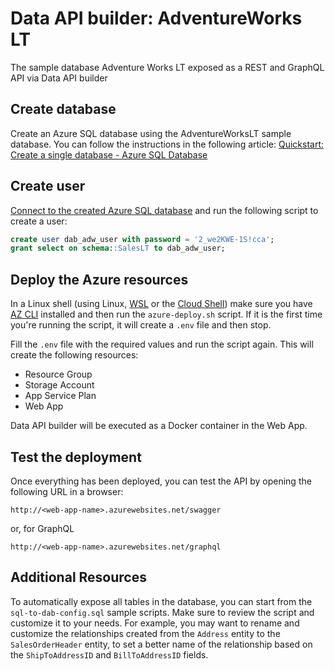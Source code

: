 # Data API builder: AdventureWorks LT

The sample database Adventure Works LT exposed as a REST and GraphQL API via Data API builder

## Create database

Create an Azure SQL database using the AdventureWorksLT sample database. You can follow the instructions in the following article: [Quickstart: Create a single database - Azure SQL Database](https://learn.microsoft.com/azure/azure-sql/database/single-database-create-quickstart?view=azuresql&tabs=azure-portal)

## Create user

[Connect to the created Azure SQL database](https://learn.microsoft.com/azure-data-studio/quickstart-sql-database?view=sql-server-ver16) and run the following script to create a user:

```sql
create user dab_adw_user with password = '2_we2KWE-1S!cca';
grant select on schema::SalesLT to dab_adw_user;
```

## Deploy the Azure resources

In a Linux shell (using Linux, [WSL](https://learn.microsoft.com/windows/wsl/install) or the [Cloud Shell](https://azure.microsoft.com/get-started/azure-portal/cloud-shell/)) make sure you have [AZ CLI](https://learn.microsoft.com/cli/azure/) installed and then run the `azure-deploy.sh` script. If it is the first time you're running the script, it will create a `.env` file and then stop.

Fill the `.env` file with the required values and run the script again. This will create the following resources: 

- Resource Group
- Storage Account
- App Service Plan
- Web App

Data API builder will be executed as a Docker container in the Web App.

## Test the deployment

Once everything has been deployed, you can test the API by opening the following URL in a browser:

```http
http://<web-app-name>.azurewebsites.net/swagger
```

or, for GraphQL

```http
http://<web-app-name>.azurewebsites.net/graphql
```

## Additional Resources

To automatically expose all tables in the database, you can start from the `sql-to-dab-config.sql` sample scripts. Make sure to review the script and customize it to your needs. For example, you may want to rename and customize the relationships created from the `Address` entity to the `SalesOrderHeader` entity, to set a better name of the relationship based on the `ShipToAddressID` and `BillToAddressID` fields.
